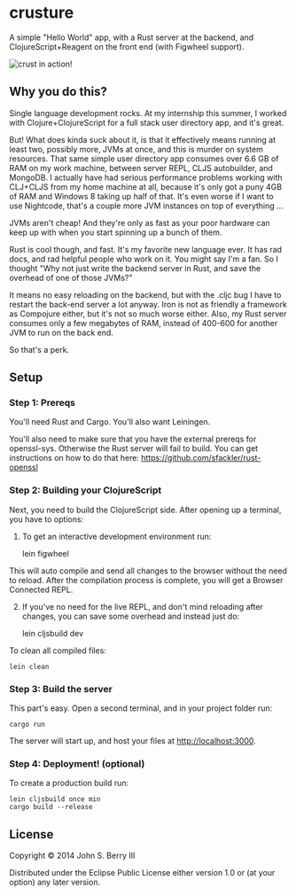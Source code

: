 # crusture

A simple "Hello World" app, with a Rust server at the backend, and ClojureScript+Reagent on the front end (with Figwheel support).

![crust in action!](https://pbs.twimg.com/media/CKhxltKWgAAP-mK.png:large)

## Why you do this?

Single language development rocks. At my internship this summer, I worked with Clojure+ClojureScript for a full stack user directory app, and it's great. 

But! What does kinda suck about it, is that it effectively means running at least two, possibly more, JVMs at once, and this is murder on system resources. That same simple user directory app consumes over 6.6 GB of RAM on my work machine, between server REPL, CLJS autobuilder, and MongoDB. I actually have had serious performance problems working with CLJ+CLJS from my home machine at all, because it's only got a puny 4GB of RAM and Windows 8 taking up half of that. It's even worse if I want to use Nightcode, that's a couple more JVM instances on top of everything ...

JVMs aren't cheap! And they're only as fast as your poor hardware can keep up with when you start spinning up a bunch of them.

Rust is cool though, and fast. It's my favorite new language ever. It has rad docs, and rad helpful people who work on it. You might say I'm a fan. So I thought "Why not just write the backend server in Rust, and save the overhead of one of those JVMs?"

It means no easy reloading on the backend, but with the .cljc bug I have to restart the back-end server a lot anyway. Iron is not as friendly a framework as Compojure either, but it's not so much worse either. Also, my Rust server consumes only a few megabytes of RAM, instead of 400-600 for another JVM to run on the back end. 

So that's a perk.

## Setup

### Step 1: Prereqs

You'll need Rust and Cargo. You'll also want Leiningen. 

You'll also need to make sure that you have the external prereqs for openssl-sys. Otherwise the Rust server will fail to build. You can get instructions on how to do that here: https://github.com/sfackler/rust-openssl

### Step 2: Building your ClojureScript

Next, you need to build the ClojureScript side. After opening up a terminal, you have to options:

1) To get an interactive development environment run:

    lein figwheel

This will auto compile and send all changes to the browser without the
need to reload. After the compilation process is complete, you will
get a Browser Connected REPL. 

2) If you've no need for the live REPL, and don't mind reloading after changes, you can save some overhead and instead just do:

    lein cljsbuild dev
    
To clean all compiled files:

    lein clean
    
### Step 3: Build the server

This part's easy. Open a second terminal, and in your project folder run:

    cargo run
    
The server will start up, and host your files at [http://localhost:3000](http://localhost:3000).

### Step 4: Deployment! (optional)

To create a production build run:

    lein cljsbuild once min
    cargo build --release

## License

Copyright © 2014 John S. Berry III

Distributed under the Eclipse Public License either version 1.0 or (at your option) any later version.
